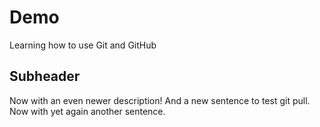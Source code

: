 # Demo
Learning how to use Git and GitHub

## Subheader
Now with an even newer description!
And a new sentence to test git pull.
Now with yet again another sentence.
